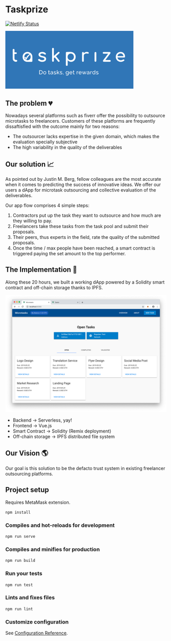 # Taskprize

[![Netlify Status](https://api.netlify.com/api/v1/badges/65064b42-5a8f-4981-b4ae-3c6e38ef8b04/deploy-status)](https://app.netlify.com/sites/dasks/deploys)

<img src="https://raw.githubusercontent.com/Brgraul/taskprize/master/logo.png" alt="drawing" width="400"/>


## The problem :broken_heart:

Nowadays several platforms such as fiverr offer the possibility to outsource microtasks to freelancers. Customers of these platforms are frequently dissaftisfied with the outcome mainly for two reasons: 

- The outsourcer lacks expertise in the given domain, which makes the evaluation specially subjective
- The high variability in the quality of the deliverables 

## Our solution :chart_with_upwards_trend:

As pointed out by Justin M. Berg, fellow colleagues are the most accurate when it comes to predicting the success of innovative ideas. We offer our users a dApp for microtask outsourcing and collective evaluation of the deliverables.

Our app flow comprises 4 simple steps: 
1. Contractors put up the task they want to outsource and how much are they willing to pay. 
2. Freelancers take these tasks from the task pool and submit their proposals. 
3. Their peers, thus experts in the field, rate the quality of the submitted proposals. 
4. Once the time / max people have been reached, a smart contract is triggered paying the set amount to the top performer.

## The Implementation :space_invader:
Along these 20 hours, we built a working dApp powered by a Solidity smart contract and off-chain storage thanks to IPFS. 

![screen](https://raw.githubusercontent.com/Brgraul/taskprize/master/screen.png)

* Backend -> Serverless, yay!
* Frontend -> Vue.js
* Smart Contract -> Solidity (Remix deployment)
* Off-chain storage -> IPFS distributed file system

## Our Vision :earth_americas:

Our goal is this solution to be the defacto trust system in existing freelancer outsourcing platforms.


## Project setup

Requires MetaMask extension.

```
npm install
```

### Compiles and hot-reloads for development

```
npm run serve
```

### Compiles and minifies for production

```
npm run build
```

### Run your tests

```
npm run test
```

### Lints and fixes files

```
npm run lint
```

### Customize configuration

See [Configuration Reference](https://cli.vuejs.org/config/).

